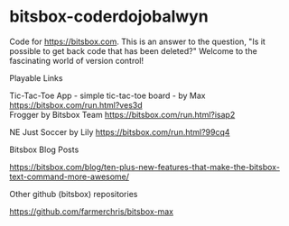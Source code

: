 # bitsbox-coderdojobalwyn

Code for https://bitsbox.com. This is an answer to the question, "Is it possible to get back code that has been deleted?" Welcome to the fascinating world of version control!

Playable Links

Tic-Tac-Toe App - simple tic-tac-toe board - by Max  https://bitsbox.com/run.html?ves3d   
Frogger by Bitsbox Team https://bitsbox.com/run.html?isap2

NE Just Soccer by Lily https://bitsbox.com/run.html?99cq4


Bitsbox Blog Posts

https://bitsbox.com/blog/ten-plus-new-features-that-make-the-bitsbox-text-command-more-awesome/



Other github (bitsbox) repositories

https://github.com/farmerchris/bitsbox-max
